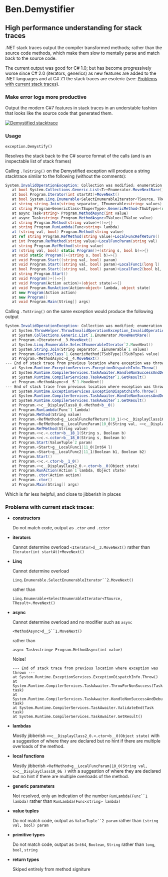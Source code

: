 # Ben.Demystifier

## High performance understanding for stack traces 

.NET stack traces output the compiler transformed methods; rather than the source code methods, which make them slow to mentally parse and match back to the source code.

The current output was good for C# 1.0; but has become progressively worse since C# 2.0 (iterators, generics) as new features are added to the .NET languages and at C# 7.1 the stack traces are esoteric (see: [Problems with current stack traces](#problems-with-current-stack-traces)).

### Make error logs more productive

Output the modern C#7 features in stack traces in an understable fashion that looks like the source code that generated them.

[![Demystified stacktrace](https://aoa.blob.core.windows.net/aspnet/stacktrace-demystified.png)](https://aoa.blob.core.windows.net/aspnet/stacktrace-demystified.png)

### Usage

```
exception.Demystify()
```
Resolves the stack back to the C# source format of the calls (and is an inspectable list of stack frames)

Calling `.ToString()` on the Demystified exception will produce a string stacktrace similar to the following (without the comments):

```csharp
System.InvalidOperationException: Collection was modified; enumeration operation may not execute.
   at bool System.Collections.Generic.List<T>+Enumerator.MoveNextRare()
   at bool Program.Iterator(int startAt)+MoveNext()                                      // Resolved enumerator
   at bool System.Linq.Enumerable+SelectEnumerableIterator<TSource, TResult>.MoveNext()  // Resolved enumerator
   at string string.Join(string separator, IEnumerable<string> values)                    
   at string Program+GenericClass<TSuperType>.GenericMethod<TSubType>(ref TSubType value) 
   at async Task<string> Program.MethodAsync(int value)                                  // Resolved async 
   at async Task<string> Program.MethodAsync<TValue>(TValue value)                       // Resolved async 
   at string Program.Method(string value)+()=>{}                                         // Resolved lambda source 
   at string Program.RunLambda(Func<string> lambda)                                       
   at (string val, bool) Program.Method(string value)                                    // Tuple returning
   at ref string Program.RefMethod(string value)+LocalFuncRefReturn()                    // ref return local func
   at int Program.RefMethod(string value)+LocalFuncParam(string val)                     // local function
   at string Program.RefMethod(string value)                                              
   at (string val, bool) static Program()+(string s, bool b)=>{}                         // tuple return static lambda
   at void static Program()+(string s, bool b)=>{}                                       // void static lambda
   at void Program.Start((string val, bool) param)                                       // Resolved tuple param
   at void Program.Start((string val, bool) param)+LocalFunc1(long l)                    // void local function 
   at bool Program.Start((string val, bool) param)+LocalFunc2(bool b1, bool b2)          // bool return local function 
   at string Program.Start()                                                              
   at void Program()+()=>{}                                                              // ctor defined lambda  
   at void Program(Action action)+(object state)=>{}                                     // ctor defined lambda 
   at void Program.RunAction(Action<object> lambda, object state)                         
   at new Program(Action action)                                                         // constructor 
   at new Program()                                                                      // constructor 
   at void Program.Main(String[] args)                                                    
```

Calling `.ToString()` on the same exception would produce the following output

```csharp
System.InvalidOperationException: Collection was modified; enumeration operation may not execute.
   at System.ThrowHelper.ThrowInvalidOperationException_InvalidOperation_EnumFailedVersion() // ? low value
   at System.Collections.Generic.List`1.Enumerator.MoveNextRare()                         
   at Program.<Iterator>d__3.MoveNext()                                                   // which enumerator?
   at System.Linq.Enumerable.SelectEnumerableIterator`2.MoveNext()                        // which enumerator?
   at System.String.Join(String separator, IEnumerable`1 values)                          
   at Program.GenericClass`1.GenericMethod[TSubType](TSubType& value)                     
   at Program.<MethodAsync>d__4.MoveNext()                                                // which async overload?
--- End of stack trace from previous location where exception was thrown ---              // ? no value
   at System.Runtime.ExceptionServices.ExceptionDispatchInfo.Throw()                      // ? no value
   at System.Runtime.CompilerServices.TaskAwaiter.HandleNonSuccessAndDebuggerNotification(Task task) // ? no value
   at System.Runtime.CompilerServices.TaskAwaiter`1.GetResult()                           // ? no value
   at Program.<MethodAsync>d__5`1.MoveNext()                                              // which async overload?
--- End of stack trace from previous location where exception was thrown ---              // ? no value
   at System.Runtime.ExceptionServices.ExceptionDispatchInfo.Throw()                      // ? no value
   at System.Runtime.CompilerServices.TaskAwaiter.HandleNonSuccessAndDebuggerNotification(Task task) // ? no value
   at System.Runtime.CompilerServices.TaskAwaiter`1.GetResult()                           // ? no value
   at Program.<>c__DisplayClass8_0.<Method>b__0()                                         //  ¯\_(ツ)_/¯
   at Program.RunLambda(Func`1 lambda) 
   at Program.Method(String value)
   at Program.<RefMethod>g__LocalFuncRefReturn|10_1(<>c__DisplayClass10_0& )              // local function
   at Program.<RefMethod>g__LocalFuncParam|10_0(String val, <>c__DisplayClass10_0& )      // local function
   at Program.RefMethod(String value)
   at Program.<>c.<.cctor>b__18_1(String s, Boolean b)                                    //  ¯\_(ツ)_/¯
   at Program.<>c.<.cctor>b__18_0(String s, Boolean b)                                    //  ¯\_(ツ)_/¯
   at Program.Start(ValueTuple`2 param)                                                   // Tuple param?
   at Program.<Start>g__LocalFunc1|11_0(Int64 l)                                          // local function
   at Program.<Start>g__LocalFunc2|11_1(Boolean b1, Boolean b2)                           // local function
   at Program.Start()
   at Program.<>c.<.ctor>b__1_0()                                                         //  ¯\_(ツ)_/¯
   at Program.<>c__DisplayClass2_0.<.ctor>b__0(Object state)                              //  ¯\_(ツ)_/¯
   at Program.RunAction(Action`1 lambda, Object state)
   at Program..ctor(Action action)                                                        // constructor
   at Program..ctor()                                                                     // constructor
   at Program.Main(String[] args)
```
Which is far less helpful, and close to jibberish in places


### Problems with current stack traces: 

* **constructors** 

   Do not match code, output as `.ctor` and `.cctor`
* **iterators** 

   Cannot determine overload `<Iterator>d__3.MoveNext()` rather than `Iterator(int startAt)+MoveNext()`
* **Linq**

   Cannot determine overload 
   
   `Linq.Enumerable.SelectEnumerableIterator``2.MoveNext()` 
   
   rather than
   
   `Linq.Enumerable+SelectEnumerableIterator<TSource, TResult>.MoveNext()`
* **async**

   Cannot determine overload and no modifier such as `async` 
   
   `<MethodAsync>d__5``1.MoveNext()` 
   
   rather than
   
   `async Task<string> Program.MethodAsync(int value)`

   Noise!
   ```
   --- End of stack trace from previous location where exception was thrown ---
   at System.Runtime.ExceptionServices.ExceptionDispatchInfo.Throw() 
   at System.Runtime.CompilerServices.TaskAwaiter.ThrowForNonSuccess(Task task)
   at System.Runtime.CompilerServices.TaskAwaiter.HandleNonSuccessAndDebuggerNotification(Task task) 
   at System.Runtime.CompilerServices.TaskAwaiter.ValidateEnd(Task task) 
   at System.Runtime.CompilerServices.TaskAwaiter.GetResult() 
   ```

* **lambdas**

   Mostly jibberish `<>c__DisplayClass2_0.<.ctor>b__0(Object state)` with a suggestion of where they are declared but no hint if there are multiple overloads of the method.
* **local functions**

   Mostly jibberish `<RefMethod>g__LocalFuncParam|10_0(String val, <>c__DisplayClass10_0& )` with a suggestion of where they are declared but no hint if there are multiple overloads of the method.
   
* **generic parameters**

   Not resolved, only an indication of the number `RunLambda(Func``1 lambda)` rather than `RunLambda(Func<string> lambda)`
* **value tuples**

   Do not match code, output as `ValueTuple``2 param` rather than `(string val, bool) param`
* **primitive types**

   Do not match code, output as `Int64`, `Boolean`, `String` rather than `long`, `bool`, `string`
* **return types**

   Skiped entirely from method signiture